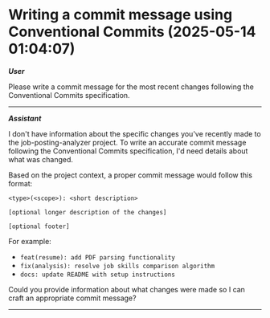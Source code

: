 <!-- Generated by SpecStory -->

# Writing a commit message using Conventional Commits (2025-05-14 01:04:07)

_**User**_

Please write a commit message for the most recent changes following the Conventional Commits specification.

---

_**Assistant**_

I don't have information about the specific changes you've recently made to the job-posting-analyzer project. To write an accurate commit message following the Conventional Commits specification, I'd need details about what was changed.

Based on the project context, a proper commit message would follow this format:

```
<type>(<scope>): <short description>

[optional longer description of the changes]

[optional footer]
```

For example:
- `feat(resume): add PDF parsing functionality`
- `fix(analysis): resolve job skills comparison algorithm`
- `docs: update README with setup instructions`

Could you provide information about what changes were made so I can craft an appropriate commit message?

---

